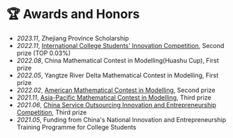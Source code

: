 # 🏆 Awards and Honors
- *2023.11*, Zhejiang Province Scholarship
- *2022.11*, [International College Students' Innovation Competition](https://www.pilcchina.org/home), Second prize (TOP 0.03%)
- *2022.08*, China Mathematical Contest in Modelling(Huashu Cup), First prize
- *2022.05*, Yangtze River Delta Mathematical Contest in Modelling, First prize
- *2022.02*, [American Mathematical Contest in Modelling](https://www.comap.com/contests/mcm-icm), Second prize
- *2021.11*, [Asia-Pacific Mathematical Contest in Modelling](http://www.apmcm.org/?language=en), Third prize
- *2021.06*, [China Service Outsourcing Innovation and Entrepreneurship Competition](http://www.fwwb.org.cn/), Third prize
- *2021.05*, Funding from China's National Innovation and Entrepreneurship Training Programme for College Students